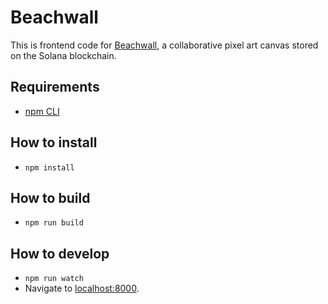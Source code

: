 # Beachwall

This is frontend code for [Beachwall](https://beachwall.netlify.app/), a collaborative pixel art canvas stored on the Solana blockchain.

## Requirements
- [npm CLI](https://docs.npmjs.com/)

## How to install
- `npm install`

## How to build
- `npm run build`

## How to develop
- `npm run watch`
- Navigate to [localhost:8000](http:localhost:8000).
